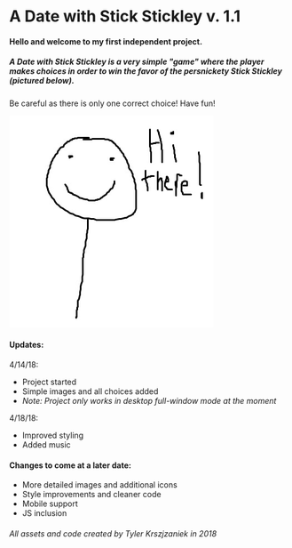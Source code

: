 # A Date with Stick Stickley v. 1.1

#### Hello and welcome to my first independent project.

##### *A Date with Stick Stickley* is a very simple "game" where the player makes choices in order to win the favor of the persnickety Stick Stickley (pictured below).

Be careful as there is only one correct choice! Have fun!

![Stick Stickley!](/Assets/stick.jpg)

#### Updates:
4/14/18:
+ Project started
+ Simple images and all choices added
+ *Note: Project only works in desktop full-window mode at the moment*

4/18/18:
+ Improved styling
+ Added music

#### Changes to come at a later date:
+ More detailed images and additional icons
+ Style improvements and cleaner code
+ Mobile support
+ JS inclusion

###### All assets and code created by Tyler Krszjzaniek in 2018
